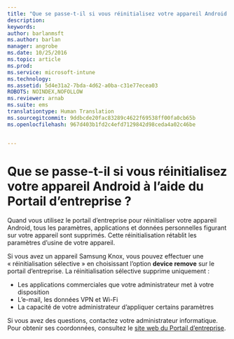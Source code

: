 ```yaml
---
title: "Que se passe-t-il si vous réinitialisez votre appareil Android à l’aide du Portail d’entreprise ? | Microsoft Intune"
description: 
keywords: 
author: barlanmsft
ms.author: barlan
manager: angrobe
ms.date: 10/25/2016
ms.topic: article
ms.prod: 
ms.service: microsoft-intune
ms.technology: 
ms.assetid: 5d4e31a2-7bda-4d62-a0ba-c31e77ecea03
ROBOTS: NOINDEX,NOFOLLOW
ms.reviewer: arnab
ms.suite: ems
translationtype: Human Translation
ms.sourcegitcommit: 9ddbcde20fac83289c4622f69538ff00fa0cb65b
ms.openlocfilehash: 967d403b1fd2c4efd7129842d98ceda4a02c46be


---
```



# <a name="what-happens-if-you-reset-your-android-device-using-the-company-portal"></a>Que se passe-t-il si vous réinitialisez votre appareil Android à l’aide du Portail d’entreprise ?

Quand vous utilisez le portail d’entreprise pour réinitialiser votre appareil Android, tous les paramètres, applications et données personnelles figurant sur votre appareil sont supprimés. Cette réinitialisation rétablit les paramètres d’usine de votre appareil.

Si vous avez un appareil Samsung Knox, vous pouvez effectuer une « réinitialisation sélective » en choisissant l’option **device remove** sur le portail d’entreprise. La réinitialisation sélective supprime uniquement :

- Les applications commerciales que votre administrateur met à votre disposition
- L’e-mail, les données VPN et Wi-Fi
- La capacité de votre administrateur d’appliquer certains paramètres

Si vous avez des questions, contactez votre administrateur informatique. Pour obtenir ses coordonnées, consultez le [site web du Portail d’entreprise](http://portal.manage.microsoft.com).



<!--HONumber=Nov16_HO1-->


